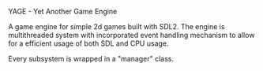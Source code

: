 YAGE - Yet Another Game Engine


A game engine for simple 2d games built with SDL2.
The engine is multithreaded system with incorporated event handling mechanism to 
allow for a efficient usage of both SDL and CPU usage.

Every subsystem is wrapped in a "manager" class.
